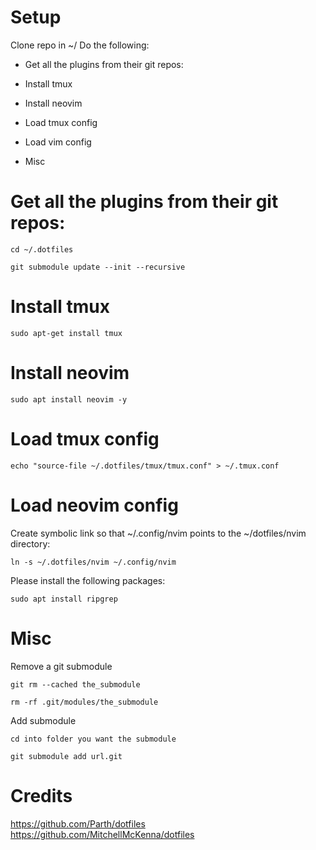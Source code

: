 # Setup
Clone repo in ~/
Do the following:
- Get all the plugins from their git repos:
- Install tmux
- Install neovim
- Load tmux config

- Load vim config
- Misc


# Get all the plugins from their git repos:

`cd ~/.dotfiles`

`git submodule update --init --recursive`

# Install tmux
`sudo apt-get install tmux`

# Install neovim

`sudo apt install neovim -y`

# Load tmux config

`echo "source-file ~/.dotfiles/tmux/tmux.conf" > ~/.tmux.conf`

# Load neovim config

Create symbolic link so that ~/.config/nvim points to the ~/dotfiles/nvim directory:

`ln -s ~/.dotfiles/nvim ~/.config/nvim`

Please install the following packages:

```
sudo apt install ripgrep
```

# Misc

Remove a git submodule

`git rm --cached the_submodule`

`rm -rf .git/modules/the_submodule`

Add submodule

`cd into folder you want the submodule`

`git submodule add url.git`

# Credits
https://github.com/Parth/dotfiles
https://github.com/MitchellMcKenna/dotfiles

